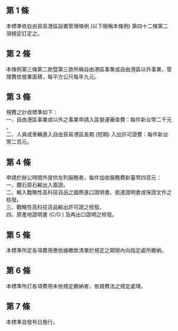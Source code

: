 第 1 條
-------
本標準依自由貿易港區設置管理條例 (以下簡稱本條例) 第四十二條第二  
項規定訂定之。

第 2 條
-------
本條例第三條第二款暨第三款所稱自由港區事業或自由港區以外事業，管  
理費依營業面積，每平方公尺每年九元。

第 3 條
-------
規費之計收標準如下：  
一、自由港區事業或以外之事業申請入區營運審查費：每件新台幣二千元  
    。  
二、人員或車輛進入自由貿易港區長期 (短期) 入出許可證費：每件新台  
    幣二百元。

第 4 條
-------
申請於辦公時間外提供左列服務者，每件加收服務費新臺幣四百元：  
一、鑽石原石輸出入簽證。  
二、輸入戰略性高科技貨品之國際進口證明書、抵達證明書或保證文件之  
    核發。  
三、戰略性高科技貨品輸出許可證之核發。  
四、原產地證明書 (C/O ) 及再出口證明之核發。

第 5 條
-------
本標準所定各項費用應依據繳款清單於規定之期限內向指定處所繳納。

第 6 條
-------
本標準所訂各項費用未依規定繳納者，依規費法之規定處理。

第 7 條
-------
本標準自發布日施行。


